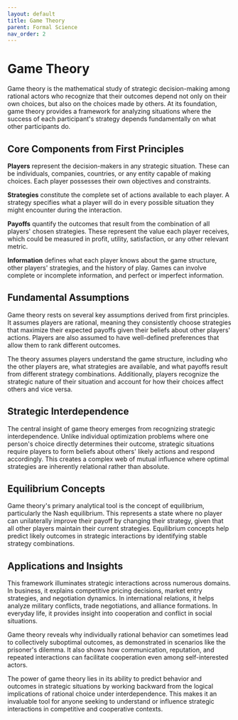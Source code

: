```yaml
---
layout: default
title: Game Theory
parent: Formal Science
nav_order: 2
---
```


# Game Theory

Game theory is the mathematical study of strategic decision-making among rational actors who recognize that their outcomes depend not only on their own choices, but also on the choices made by others. At its foundation, game theory provides a framework for analyzing situations where the success of each participant's strategy depends fundamentally on what other participants do.

## Core Components from First Principles

**Players** represent the decision-makers in any strategic situation. These can be individuals, companies, countries, or any entity capable of making choices. Each player possesses their own objectives and constraints.

**Strategies** constitute the complete set of actions available to each player. A strategy specifies what a player will do in every possible situation they might encounter during the interaction.

**Payoffs** quantify the outcomes that result from the combination of all players' chosen strategies. These represent the value each player receives, which could be measured in profit, utility, satisfaction, or any other relevant metric.

**Information** defines what each player knows about the game structure, other players' strategies, and the history of play. Games can involve complete or incomplete information, and perfect or imperfect information.

## Fundamental Assumptions

Game theory rests on several key assumptions derived from first principles. It assumes players are rational, meaning they consistently choose strategies that maximize their expected payoffs given their beliefs about other players' actions. Players are also assumed to have well-defined preferences that allow them to rank different outcomes.

The theory assumes players understand the game structure, including who the other players are, what strategies are available, and what payoffs result from different strategy combinations. Additionally, players recognize the strategic nature of their situation and account for how their choices affect others and vice versa.

## Strategic Interdependence

The central insight of game theory emerges from recognizing strategic interdependence. Unlike individual optimization problems where one person's choice directly determines their outcome, strategic situations require players to form beliefs about others' likely actions and respond accordingly. This creates a complex web of mutual influence where optimal strategies are inherently relational rather than absolute.

## Equilibrium Concepts

Game theory's primary analytical tool is the concept of equilibrium, particularly the Nash equilibrium. This represents a state where no player can unilaterally improve their payoff by changing their strategy, given that all other players maintain their current strategies. Equilibrium concepts help predict likely outcomes in strategic interactions by identifying stable strategy combinations.

## Applications and Insights

This framework illuminates strategic interactions across numerous domains. In business, it explains competitive pricing decisions, market entry strategies, and negotiation dynamics. In international relations, it helps analyze military conflicts, trade negotiations, and alliance formations. In everyday life, it provides insight into cooperation and conflict in social situations.

Game theory reveals why individually rational behavior can sometimes lead to collectively suboptimal outcomes, as demonstrated in scenarios like the prisoner's dilemma. It also shows how communication, reputation, and repeated interactions can facilitate cooperation even among self-interested actors.

The power of game theory lies in its ability to predict behavior and outcomes in strategic situations by working backward from the logical implications of rational choice under interdependence. This makes it an invaluable tool for anyone seeking to understand or influence strategic interactions in competitive and cooperative contexts.
